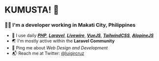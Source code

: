 # KUMUSTA! :wave:

### :man_technologist: I'm a developer working in Makati City, Philippines

* :toolbox: I use daily [_**PHP**_](https://www.php.net/), [_**Laravel**_](https://laravel.com/), [_**Livewire**_](https://laravel-livewire.com/), [**_VueJS_**](https://vuejs.org/), [**_TailwindCSS_**](https://tailwindcss.com/), [_**AlopineJS**_](https://github.com/alpinejs/alpine)
* :earth_asia: I'm mostly active within the **Laravel Community**
* :speech_balloon: Ping me about _Web Design and Development_
* :mailbox_with_mail: Reach me at Twitter: [@luigircruz](https://twitter.com/luigircruz)
